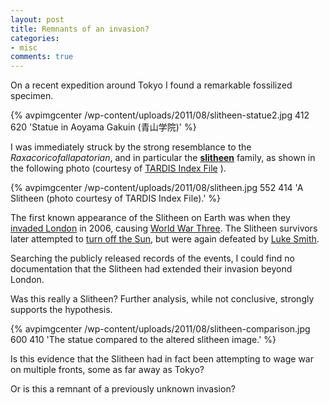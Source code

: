 ```yaml
---
layout: post
title: Remnants of an invasion?
categories:
- misc
comments: true
---
```

On a recent expedition around Tokyo I found a remarkable fossilized specimen.

{% avpimgcenter /wp-content/uploads/2011/08/slitheen-statue2.jpg 412 620 'Statue in Aoyama Gakuin (青山学院)' %}

<!--more-->

I was immediately struck by the strong resemblance to the _Raxacoricofallapatorian_, and in particular the __[slitheen](http://en.wikipedia.org/wiki/Slitheen)__ family, as shown in the following photo (courtesy of [TARDIS Index File](http://tardis.wikia.com/wiki/Chris_Slitheen) ).

{% avpimgcenter /wp-content/uploads/2011/08/slitheen.jpg 552 414 'A Slitheen (photo courtesy of TARDIS Index File).' %}

The first known appearance of the Slitheen on Earth was when they [invaded London](http://www.bbc.co.uk/doctorwho/s4/episodes/S1_04) in 2006, causing [World War Three](http://en.wikipedia.org/wiki/World_War_Three_%28Doctor_Who%29). The Slitheen survivors later attempted to [turn off the Sun](http://en.wikipedia.org/wiki/Revenge_of_the_Slitheen), but were again defeated by [Luke Smith][1].

Searching the publicly released records of the events, I could find no documentation that the Slitheen had extended their invasion beyond London. 

Was this really a Slitheen? Further analysis, while not conclusive, strongly supports the hypothesis.

{% avpimgcenter /wp-content/uploads/2011/08/slitheen-comparison.jpg 600 410 'The statue compared to the altered slitheen image.' %}

Is this evidence that the Slitheen had in fact been attempting to wage war on multiple fronts, some as far away as Tokyo?

Or is this a remnant of a previously unknown invasion?

[1]: http://en.wikipedia.org/wiki/Luke_Smith_(The_Sarah_Jane_Adventures)        "Luke Smith (The Sarah Jane Adventures)"
